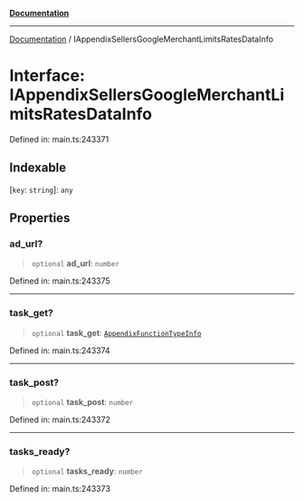 [**Documentation**](../README.md)

***

[Documentation](../README.md) / IAppendixSellersGoogleMerchantLimitsRatesDataInfo

# Interface: IAppendixSellersGoogleMerchantLimitsRatesDataInfo

Defined in: main.ts:243371

## Indexable

\[`key`: `string`\]: `any`

## Properties

### ad\_url?

> `optional` **ad\_url**: `number`

Defined in: main.ts:243375

***

### task\_get?

> `optional` **task\_get**: [`AppendixFunctionTypeInfo`](../classes/AppendixFunctionTypeInfo.md)

Defined in: main.ts:243374

***

### task\_post?

> `optional` **task\_post**: `number`

Defined in: main.ts:243372

***

### tasks\_ready?

> `optional` **tasks\_ready**: `number`

Defined in: main.ts:243373
